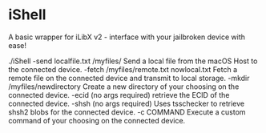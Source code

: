 # iShell
A basic wrapper for iLibX v2 - interface with your jailbroken device with ease!

./iShell
	-send	localfile.txt /myfiles/
        Send a local file from the macOS Host to the connected device.
	-fetch	/myfiles/remote.txt nowlocal.txt
        Fetch a remote file on the connected device and transmit to local storage.
	-mkdir	/myfiles/newdirectory
        Create a new directory of your choosing on the connected device.
	-ecid	(no args required)
        retrieve the ECID of the connected device.
	-shsh	(no args required)
        Uses tsschecker to retrieve shsh2 blobs for the connected device.
	-c		COMMAND
        Execute a custom command of your choosing on the connected device.
